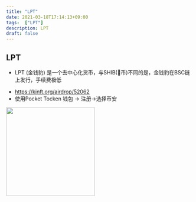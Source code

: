 ```yaml
---
title: "LPT"
date: 2021-03-18T17:14:13+09:00
tags:  ["LPT"]
description: LPT
draft: false
---
```


## LPT

- LPT (金钱豹) 是一个去中心化货币，与SHIB(💩币)不同的是，金钱豹在BSC链上发行，手续费极低

<!--more-->

- https://kinft.org/airdrop/52062
- 使用Pocket Tocken 钱包 -> 注册->选择币安
<img src="https://cdn.jsdelivr.net/gh/yubaoliu/assets@image/image-20210515161327761.png" width="240px" />



